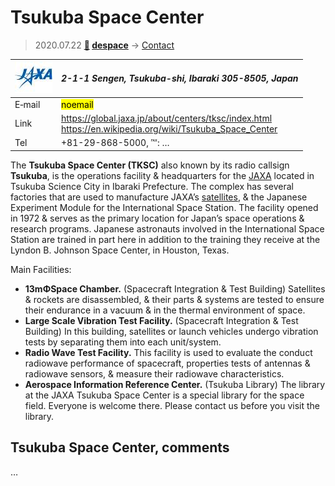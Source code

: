 # Tsukuba Space Center
> 2020.07.22 **[🚀](../index/index.md) [despace](index.md)** → [Contact](contact.md)

|[![](f/contact/j/jaxa_logo1_thumb.jpg)](f/contact/j/jaxa_logo1.png)|*2-1-1 Sengen, Tsukuba-shi, Ibaraki 305-8505, Japan*|
|:--|:--|
|E‑mail|<mark>noemail</mark>|
|Link|<https://global.jaxa.jp/about/centers/tksc/index.html><br> <https://en.wikipedia.org/wiki/Tsukuba_Space_Center>|
|Tel|+81-29-868-5000, ℻: …|

The **Tsukuba Space Center (TKSC)** also known by its radio callsign **Tsukuba**, is the operations facility & headquarters for the [JAXA](zz_jaxa.md) located in Tsukuba Science City in Ibaraki Prefecture. The complex has several factories that are used to manufacture JAXA’s [satellites](sc.md), & the Japanese Experiment Module for the International Space Station. The facility opened in 1972 & serves as the primary location for Japan’s space operations & research programs. Japanese astronauts involved in the International Space Station are trained in part here in addition to the training they receive at the Lyndon B. Johnson Space Center, in Houston, Texas.

Main Facilities:

   - **13mΦSpace Chamber.** (Spacecraft Integration & Test Building) Satellites & rockets are disassembled, & their parts & systems are tested to ensure their endurance in a vacuum & in the thermal environment of space.
   - **Large Scale Vibration Test Facility.** (Spacecraft Integration & Test Building) In this building, satellites or launch vehicles undergo vibration tests by separating them into each unit/system.
   - **Radio Wave Test Facility.** This facility is used to evaluate the conduct radiowave performance of spacecraft, properties tests of antennas & radiowave sensors, & measure their radiowave characteristics.
   - **Aerospace Information Reference Center.** (Tsukuba Library) The library at the JAXA Tsukuba Space Center is a special library for the space field. Everyone is welcome there. Please contact us before you visit the library.

<p style="page-break-after:always"> </p>

## Tsukuba Space Center, comments

…

